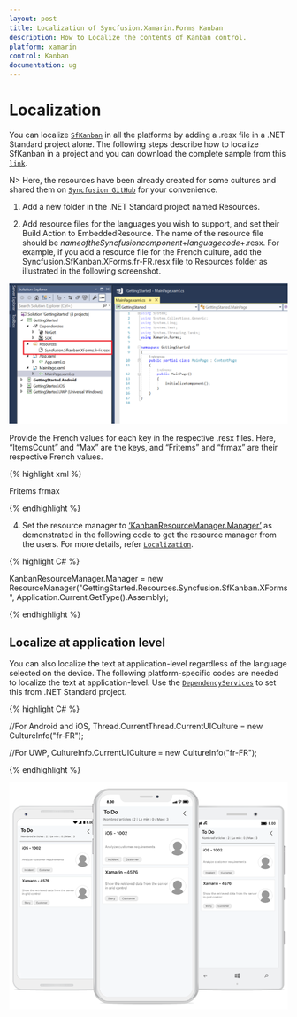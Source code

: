 ```yaml
---
layout: post
title: Localization of Syncfusion.Xamarin.Forms Kanban
description: How to Localize the contents of Kanban control.
platform: xamarin
control: Kanban
documentation: ug
---
```


# Localization 

You can localize [`SfKanban`](http://help.syncfusion.com/cr/cref_files/xamarin/Syncfusion.SfKanban.XForms~Syncfusion.SfKanban.XForms.SfKanban.html) in all the platforms by adding a .resx file in a .NET Standard project alone. The following steps describe how to localize SfKanban in a project and you can download the complete sample from this [`link`](http://www.syncfusion.com/downloads/support/directtrac/general/ze/PCL_Local1653220814.zip).
 
N> Here, the resources have been already created for some cultures and shared them on [`Syncfusion GitHub`](https://github.com/syncfusion/xamarin-localized-texts) for your convenience. 

1. Add a new folder in the .NET Standard project named Resources.

2. Add resource files for the languages you wish to support, and set their Build Action to EmbeddedResource. The name of the resource file should be $name of the Syncfusion component$+$language code$+.resx. For example, if you add a resource file for the French culture, add the Syncfusion.SfKanban.XForms.fr-FR.resx file to Resources folder as illustrated in the following screenshot.

![Localization support in Xamarin.Forms Kanban](SfKanban_images\LocalizationResource.png)

Provide the French values for each key in the respective .resx files. Here, “ItemsCount” and “Max” are the keys, and “Fritems” and “frmax” are their respective French values.

{% highlight xml %}

<data name="ItemsCount" xml:space="preserve">
    <value>Fritems</value>
</data>
<data name="Max" xml:space="preserve">
    <value>frmax</value>
</data>

{% endhighlight %} 

4. Set the resource manager to [‘KanbanResourceManager.Manager’](https://help.syncfusion.com/cr/xamarin/Syncfusion.SfKanban.XForms.KanbanResourceManager.html#Syncfusion_SfKanban_XForms_KanbanResourceManager_Manager) as demonstrated in the following code to get the resource manager from the users. For more details, refer [`Localization`](https://blog.syncfusion.com/post/localization-made-easy-for-syncfusion-xamarin-forms-components.aspx).

{% highlight C# %}

KanbanResourceManager.Manager = new ResourceManager("GettingStarted.Resources.Syncfusion.SfKanban.XForms", Application.Current.GetType().Assembly);

{% endhighlight %} 

## Localize at application level

You can also localize the text at application-level regardless of the language selected on the device. The following platform-specific codes are needed to localize the text at application-level. Use the [`DependencyServices`](https://docs.microsoft.com/en-us/xamarin/xamarin-forms/app-fundamentals/dependency-service/introduction) to set this from .NET Standard project.

{% highlight C# %}

//For Android and iOS,
Thread.CurrentThread.CurrentUICulture = new CultureInfo("fr-FR");

//For UWP,
CultureInfo.CurrentUICulture = new CultureInfo("fr-FR");

{% endhighlight %}

![Localization support in Xamarin.Forms Kanban](SfKanban_images\LocalizationOutput.png)